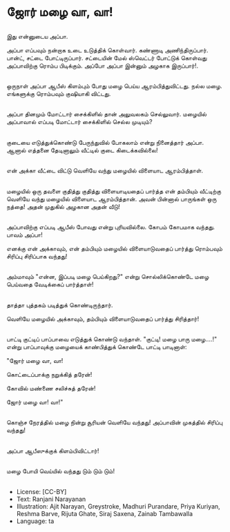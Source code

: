 # ஜோர் மழை வா, வா!

##
இது என்னுடைய அப்பா.

அப்பா எப்பவும் நன்றாக உடை உடுத்திக் கொள்வார். கண்ணாடி அணிந்திருப்பார். பான்ட், சட்டை போட்டிருப்பார். சட்டையின் மேல் ஸ்வெட்டர் போட்டுக் கொள்வது அப்பாவிற்கு ரொம்ப பிடிக்கும். அப்போ அப்பா  இன்னும் அழகாக இருப்பார்!. 

##
ஒருநாள் அப்பா ஆபீஸ் கிளம்பும் போது மழை பெய்ய ஆரம்பித்துவிட்டது. நல்ல மழை. எங்களுக்கு ரொம்பவும் குஷியாகி விட்டது. 

##
அப்பா தினமும் மோட்டார் சைக்கிளில் தான் அலுவலகம் செல்லுவார். மழையில்  அப்பாவால் எப்படி மோட்டார் சைக்கிளில் செல்ல முடியும்?

##
குடையை எடுத்துக்கொண்டு பேருந்துவில் போகலாம் என்று நினைத்தார் அப்பா. ஆனால் எத்தனை தேடினாலும் வீட்டில் குடை கிடைக்கவில்லை! 

##
என் அக்கா வீட்டை விட்டு வெளியே வந்து மழையில் விளையாட ஆரம்பித்தாள்.

##
மழையில் ஒரு தவளை குதித்து குதித்து விளையாடியதைப் பார்த்த என் தம்பியும் வீட்டிற்கு வெளியே வந்து மழையில் விளையாட ஆரம்பித்தான். அவன் பின்னால் பாருங்கள் ஒரு நத்தை! அதன் முதுகில் அழகான அதன் வீடு!

##
அப்பாவிற்கு எப்படி ஆபீஸ் போவது என்று புரியவில்லை. கோபம் கோபமாக வந்தது.  பாவம் அப்பா! 

எனக்கு என் அக்காவும், என் தம்பியும் மழையில் விளையாடுவதைப் பார்த்து ரொம்பவும் சிரிப்பு சிரிப்பாக வந்தது! 

##
அம்மாவும் "என்ன, இப்படி மழை பெய்கிறது?" என்று சொல்லிக்கொண்டே மழை பெய்வதை வேடிக்கைப் பார்த்தாள்! 

##
தாத்தா புத்தகம் படித்துக் கொண்டிருந்தார். 

வெளியே மழையில் அக்காவும், தம்பியும் விளையாடுவதைப் பார்த்து சிரித்தார்!

##
பாட்டி குட்டிப் பாப்பாவை எடுத்துக் கொண்டு வந்தாள். "குட்டி! மழை  பாரு மழை....!" என்று பாப்பாவுக்கு மழையைக்  காண்பித்துக் கொண்டே பாட்டி பாடினாள்:

"ஜோர் மழை வா, வா!

கொட்டைப்பாக்கு நறுக்கித் தரேன்!

கோவில் மண்ணை சலிச்சுத் தரேன்! 

ஜோர் மழை வா! வா!"

##
கொஞ்ச நேரத்தில் மழை நின்று சூரியன் வெளியே வந்தது!  அப்பாவின் முகத்தில் சிரிப்பு வந்தது!

##
அப்பா ஆபீஸுக்குக் கிளம்பிவிட்டார்! 

##
மழை போயி வெய்யில் வந்தது டும் டும் டும்!

##
* License: [CC-BY]
* Text: Ranjani Narayanan
* Illustration: Ajit Narayan, Greystroke, Madhuri Purandare, Priya Kuriyan, Reshma Barve, Rijuta Ghate, Siraj Saxena, Zainab Tambawalla
* Language: ta
